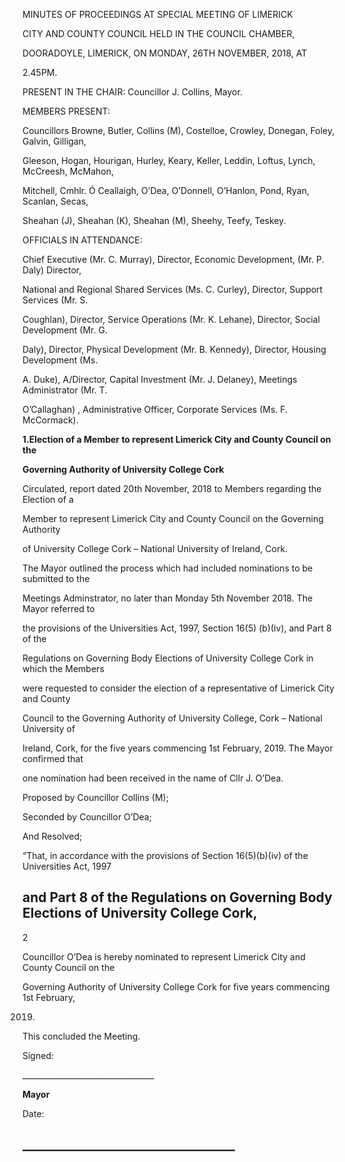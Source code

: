 MINUTES OF PROCEEDINGS AT SPECIAL MEETING OF LIMERICK

CITY AND COUNTY COUNCIL HELD IN THE COUNCIL CHAMBER,

DOORADOYLE, LIMERICK, ON MONDAY, 26TH NOVEMBER, 2018, AT

2.45PM.

PRESENT IN THE CHAIR: Councillor J. Collins, Mayor.

MEMBERS PRESENT:

Councillors Browne, Butler, Collins (M), Costelloe, Crowley, Donegan, Foley, Galvin, Gilligan,

Gleeson, Hogan, Hourigan, Hurley, Keary, Keller, Leddin, Loftus, Lynch, McCreesh, McMahon,

Mitchell, Cmhlr. Ó Ceallaigh, O’Dea, O’Donnell, O’Hanlon, Pond, Ryan, Scanlan, Secas,

Sheahan (J), Sheahan (K), Sheahan (M), Sheehy, Teefy, Teskey.

OFFICIALS IN ATTENDANCE:

Chief Executive (Mr. C. Murray), Director, Economic Development, (Mr. P. Daly) Director,

National and Regional Shared Services (Ms. C. Curley), Director, Support Services (Mr. S.

Coughlan), Director, Service Operations (Mr. K. Lehane), Director, Social Development (Mr. G.

Daly), Director, Physical Development (Mr. B. Kennedy), Director, Housing Development (Ms.

A. Duke), A/Director, Capital Investment (Mr. J. Delaney), Meetings Administrator (Mr. T.

O’Callaghan) , Administrative Officer, Corporate Services (Ms. F. McCormack).

**1.Election of a Member to represent Limerick City and County Council on the**

**Governing Authority of University College Cork**

Circulated, report dated 20th November, 2018 to Members regarding the Election of a

Member to represent Limerick City and County Council on the Governing Authority

of University College Cork – National University of Ireland, Cork.

The Mayor outlined the process which had included nominations to be submitted to the

Meetings Adminstrator, no later than Monday 5th November 2018. The Mayor referred to

the provisions of the Universities Act, 1997, Section 16(5) (b)(iv), and Part 8 of the

Regulations on Governing Body Elections of University College Cork in which the Members

were requested to consider the election of a representative of Limerick City and County

Council to the Governing Authority of University College, Cork – National University of

Ireland, Cork, for the five years commencing 1st February, 2019. The Mayor confirmed that

one nomination had been received in the name of Cllr J. O’Dea.

Proposed by Councillor Collins (M);

Seconded by Councillor O’Dea;

And Resolved;

“That, in accordance with the provisions of Section 16(5)(b)(iv) of the Universities Act, 1997

and Part 8 of the Regulations on Governing Body Elections of University College Cork,
---
2

Councillor O’Dea is hereby nominated to represent Limerick City and County Council on the

Governing Authority of University College Cork for five years commencing 1st February,

2019.

This concluded the Meeting.

Signed:

\_\_\_\_\_\_\_\_\_\_\_\_\_\_\_\_\_\_\_\_\_\_\_\_\_\_\_\_\_\_\_\_\_

**Mayor**

Date:

\_\_\_\_\_\_\_\_\_\_\_\_\_\_\_\_\_\_\_\_\_\_\_\_\_\_\_\_\_\_\_\_\_\_
---
